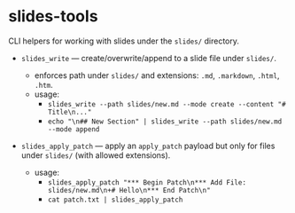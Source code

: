 # slides-tools

CLI helpers for working with slides under the `slides/` directory.

- `slides_write` — create/overwrite/append to a slide file under `slides/`.
  - enforces path under `slides/` and extensions: `.md`, `.markdown`, `.html`, `.htm`.
  - usage:
    - `slides_write --path slides/new.md --mode create --content "# Title\n..."`
    - `echo "\n## New Section" | slides_write --path slides/new.md --mode append`

- `slides_apply_patch` — apply an `apply_patch` payload but only for files under `slides/` (with allowed extensions).
  - usage:
    - `slides_apply_patch "*** Begin Patch\n*** Add File: slides/new.md\n+# Hello\n*** End Patch\n"`
    - `cat patch.txt | slides_apply_patch`

